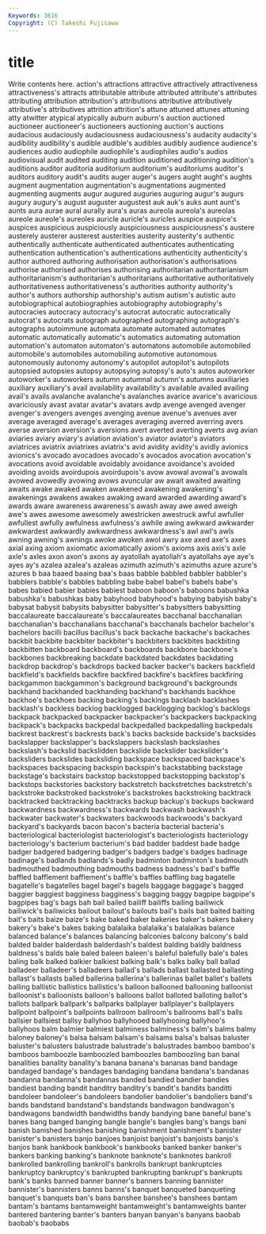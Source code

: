 ```yaml
---
Keywords: 3616 
Copyright: (C) Takeshi Fujisawa
---
```


# title

Write contents here.
action's attractions attractive attractively attractiveness attractiveness's attracts attributable attribute attributed
attribute's attributes attributing attribution attribution's attributions attributive attributively attributive's attributives
attrition attrition's attune attuned attunes attuning atty atwitter atypical atypically
auburn auburn's auction auctioned auctioneer auctioneer's auctioneers auctioning auction's auctions
audacious audaciously audaciousness audaciousness's audacity audacity's audibility audibility's audible audible's
audibles audibly audience audience's audiences audio audiophile audiophile's audiophiles audio's
audios audiovisual audit audited auditing audition auditioned auditioning audition's auditions
auditor auditoria auditorium auditorium's auditoriums auditor's auditors auditory audit's audits
auger auger's augers aught aught's aughts augment augmentation augmentation's augmentations
augmented augmenting augments augur augured auguries auguring augur's augurs augury
augury's august auguster augustest auk auk's auks aunt aunt's aunts
aura aurae aural aurally aura's auras aureola aureola's aureolas aureole
aureole's aureoles auricle auricle's auricles auspice auspice's auspices auspicious auspiciously
auspiciousness auspiciousness's austere austerely austerer austerest austerities austerity austerity's authentic
authentically authenticate authenticated authenticates authenticating authentication authentication's authentications authenticity authenticity's
author authored authoring authorisation authorisation's authorisations authorise authorised authorises authorising
authoritarian authoritarianism authoritarianism's authoritarian's authoritarians authoritative authoritatively authoritativeness authoritativeness's authorities
authority authority's author's authors authorship authorship's autism autism's autistic auto
autobiographical autobiographies autobiography autobiography's autocracies autocracy autocracy's autocrat autocratic autocratically
autocrat's autocrats autograph autographed autographing autograph's autographs autoimmune automata automate
automated automates automatic automatically automatic's automatics automating automation automation's automaton
automaton's automatons automobile automobiled automobile's automobiles automobiling automotive autonomous autonomously
autonomy autonomy's autopilot autopilot's autopilots autopsied autopsies autopsy autopsying autopsy's
auto's autos autoworker autoworker's autoworkers autumn autumnal autumn's autumns auxiliaries
auxiliary auxiliary's avail availability availability's available availed availing avail's avails
avalanche avalanche's avalanches avarice avarice's avaricious avariciously avast avatar avatar's
avatars avdp avenge avenged avenger avenger's avengers avenges avenging avenue
avenue's avenues aver average averaged average's averages averaging averred averring
avers averse aversion aversion's aversions avert averted averting averts avg
avian aviaries aviary aviary's aviation aviation's aviator aviator's aviators aviatrices
aviatrix aviatrixes aviatrix's avid avidity avidity's avidly avionics avionics's avocado
avocadoes avocado's avocados avocation avocation's avocations avoid avoidable avoidably avoidance
avoidance's avoided avoiding avoids avoirdupois avoirdupois's avow avowal avowal's avowals
avowed avowedly avowing avows avuncular aw await awaited awaiting awaits
awake awaked awaken awakened awakening awakening's awakenings awakens awakes awaking
award awarded awarding award's awards aware awareness awareness's awash away
awe awed aweigh awe's awes awesome awesomely awestricken awestruck awful
awfuller awfullest awfully awfulness awfulness's awhile awing awkward awkwarder awkwardest
awkwardly awkwardness awkwardness's awl awl's awls awning awning's awnings awoke
awoken awol awry axe axed axe's axes axial axing axiom
axiomatic axiomatically axiom's axioms axis axis's axle axle's axles axon
axon's axons ay ayatollah ayatollah's ayatollahs aye aye's ayes ay's
azalea azalea's azaleas azimuth azimuth's azimuths azure azure's azures b
baa baaed baaing baa's baas babble babbled babbler babbler's babblers
babble's babbles babbling babe babel babel's babels babe's babes babied
babier babies babiest baboon baboon's baboons babushka babushka's babushkas baby
babyhood babyhood's babying babyish baby's babysat babysit babysits babysitter babysitter's
babysitters babysitting baccalaureate baccalaureate's baccalaureates bacchanal bacchanalian bacchanalian's bacchanalians bacchanal's
bacchanals bachelor bachelor's bachelors bacilli bacillus bacillus's back backache backache's
backaches backbit backbite backbiter backbiter's backbiters backbites backbiting backbitten backboard
backboard's backboards backbone backbone's backbones backbreaking backdate backdated backdates backdating
backdrop backdrop's backdrops backed backer backer's backers backfield backfield's backfields
backfire backfired backfire's backfires backfiring backgammon backgammon's background background's backgrounds
backhand backhanded backhanding backhand's backhands backhoe backhoe's backhoes backing backing's
backings backlash backlashes backlash's backless backlog backlogged backlogging backlog's backlogs
backpack backpacked backpacker backpacker's backpackers backpacking backpack's backpacks backpedal backpedalled
backpedalling backpedals backrest backrest's backrests back's backs backside backside's backsides
backslapper backslapper's backslappers backslash backslashes backslash's backslid backslidden backslide backslider
backslider's backsliders backslides backsliding backspace backspaced backspace's backspaces backspacing backspin
backspin's backstabbing backstage backstage's backstairs backstop backstopped backstopping backstop's backstops
backstories backstory backstretch backstretches backstretch's backstroke backstroked backstroke's backstrokes backstroking
backtrack backtracked backtracking backtracks backup backup's backups backward backwardness backwardness's
backwards backwash backwash's backwater backwater's backwaters backwoods backwoods's backyard backyard's
backyards bacon bacon's bacteria bacterial bacteria's bacteriological bacteriologist bacteriologist's bacteriologists
bacteriology bacteriology's bacterium bacterium's bad badder baddest bade badge badger
badgered badgering badger's badgers badge's badges badinage badinage's badlands badlands's
badly badminton badminton's badmouth badmouthed badmouthing badmouths badness badness's bad's
baffle baffled bafflement bafflement's baffle's baffles baffling bag bagatelle bagatelle's
bagatelles bagel bagel's bagels baggage baggage's bagged baggier baggiest bagginess
bagginess's bagging baggy bagpipe bagpipe's bagpipes bag's bags bah bail
bailed bailiff bailiffs bailing bailiwick bailiwick's bailiwicks bailout bailout's bailouts
bail's bails bait baited baiting bait's baits baize baize's bake
baked baker bakeries baker's bakers bakery bakery's bake's bakes baking
balalaika balalaika's balalaikas balance balanced balance's balances balancing balconies balcony
balcony's bald balded balder balderdash balderdash's baldest balding baldly baldness
baldness's balds bale baled baleen baleen's baleful balefully bale's bales
baling balk balked balkier balkiest balking balk's balks balky ball
ballad balladeer balladeer's balladeers ballad's ballads ballast ballasted ballasting ballast's
ballasts balled ballerina ballerina's ballerinas ballet ballet's ballets balling ballistic
ballistics ballistics's balloon ballooned ballooning balloonist balloonist's balloonists balloon's balloons
ballot balloted balloting ballot's ballots ballpark ballpark's ballparks ballplayer ballplayer's
ballplayers ballpoint ballpoint's ballpoints ballroom ballroom's ballrooms ball's balls ballsier
ballsiest ballsy ballyhoo ballyhooed ballyhooing ballyhoo's ballyhoos balm balmier balmiest
balminess balminess's balm's balms balmy baloney baloney's balsa balsam balsam's
balsams balsa's balsas baluster baluster's balusters balustrade balustrade's balustrades bamboo
bamboo's bamboos bamboozle bamboozled bamboozles bamboozling ban banal banalities banality
banality's banana banana's bananas band bandage bandaged bandage's bandages bandaging
bandana bandana's bandanas bandanna bandanna's bandannas banded bandied bandier bandies
bandiest banding bandit banditry banditry's bandit's bandits banditti bandoleer bandoleer's
bandoleers bandolier bandolier's bandoliers band's bands bandstand bandstand's bandstands bandwagon
bandwagon's bandwagons bandwidth bandwidths bandy bandying bane baneful bane's banes
bang banged banging bangle bangle's bangles bang's bangs bani banish
banished banishes banishing banishment banishment's banister banister's banisters banjo banjoes
banjoist banjoist's banjoists banjo's banjos bank bankbook bankbook's bankbooks banked
banker banker's bankers banking banking's banknote banknote's banknotes bankroll bankrolled
bankrolling bankroll's bankrolls bankrupt bankruptcies bankruptcy bankruptcy's bankrupted bankrupting bankrupt's
bankrupts bank's banks banned banner banner's banners banning bannister bannister's
bannisters banns banns's banquet banqueted banqueting banquet's banquets ban's bans
banshee banshee's banshees bantam bantam's bantams bantamweight bantamweight's bantamweights banter
bantered bantering banter's banters banyan banyan's banyans baobab baobab's baobabs
